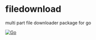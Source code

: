 # filedownload
multi part file downloader package for go

[![Go](https://github.com/Hessam839/filedownload/actions/workflows/go.yml/badge.svg)](https://github.com/Hessam839/filedownload/actions/workflows/go.yml)
